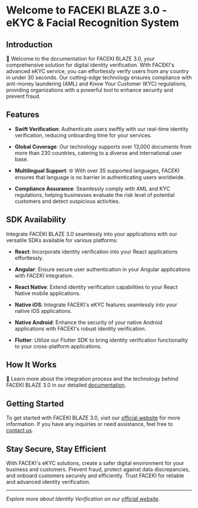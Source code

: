 # Welcome to FACEKI BLAZE 3.0 - eKYC & Facial Recognition System

## Introduction

🚀 Welcome to the documentation for FACEKI BLAZE 3.0, your comprehensive solution for digital identity verification. With FACEKI's advanced eKYC service, you can effortlessly verify users from any country in under 30 seconds. Our cutting-edge technology ensures compliance with anti-money laundering (AML) and Know Your Customer (KYC) regulations, providing organizations with a powerful tool to enhance security and prevent fraud.

## Features

- **Swift Verification**: Authenticate users swiftly with our real-time identity verification, reducing onboarding time for your services.

- **Global Coverage**: Our technology supports over 13,000 documents from more than 230 countries, catering to a diverse and international user base.

- **Multilingual Support**: 🌐 With over 35 supported languages, FACEKI ensures that language is no barrier in authenticating users worldwide.

- **Compliance Assurance**: Seamlessly comply with AML and KYC regulations, helping businesses evaluate the risk level of potential customers and detect suspicious activities.

## SDK Availability

Integrate FACEKI BLAZE 3.0 seamlessly into your applications with our versatile SDKs available for various platforms:

- **React**: Incorporate identity verification into your React applications effortlessly.

- **Angular**: Ensure secure user authentication in your Angular applications with FACEKI integration.

- **React Native**: Extend identity verification capabilities to your React Native mobile applications.

- **Native iOS**: Integrate FACEKI's eKYC features seamlessly into your native iOS applications.

- **Native Android**: Enhance the security of your native Android applications with FACEKI's robust identity verification.

- **Flutter**: Utilize our Flutter SDK to bring identity verification functionality to your cross-platform applications.

## How It Works

📘 Learn more about the integration process and the technology behind FACEKI BLAZE 3.0 in our detailed [documentation](https://docs.faceki.com/).

## Getting Started

To get started with FACEKI BLAZE 3.0, visit our [official website](https://faceki.com/) for more information. If you have any inquiries or need assistance, feel free to [contact us](https://faceki.com/contacts/).

## Stay Secure, Stay Efficient

With FACEKI's eKYC solutions, create a safer digital environment for your business and customers. Prevent fraud, protect against data discrepancies, and onboard customers securely and efficiently. Trust FACEKI for reliable and advanced identity verification.

---

*Explore more about Identity Verification on our [official website](https://faceki.com/).* 
